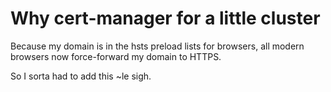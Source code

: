 # Why cert-manager for a little cluster

Because my domain is in the hsts preload lists for browsers, all modern browsers now force-forward my domain to HTTPS.

So I sorta had to add this ~le sigh.
